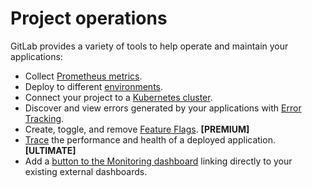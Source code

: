 # Project operations

GitLab provides a variety of tools to help operate and maintain
your applications:

- Collect [Prometheus metrics](../integrations/prometheus_library/index.md).
- Deploy to different [environments](../../../ci/environments.md).
- Connect your project to a [Kubernetes cluster](../clusters/index.md).
- Discover and view errors generated by your applications with [Error Tracking](error_tracking.md).
- Create, toggle, and remove [Feature Flags](feature_flags.md). **[PREMIUM]**
- [Trace](tracing.md) the performance and health of a deployed application. **[ULTIMATE]**
- Add a [button to the Monitoring dashboard](external_dashboard.md) linking directly to your existing external dashboards.
